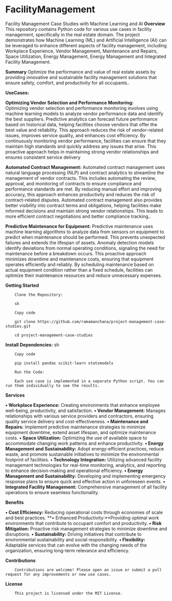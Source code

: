 # FacilityManagement
Facility Management Case Studies with Machine Learning and AI
**Overview**
This repository contains Python code for various use cases in facility management, specifically in the real estate domain. The project demonstrates how Machine Learning (ML) and Artificial Intelligence (AI) can be leveraged to enhance different aspects of facility management, including 	Workplace Experience, 	Vendor Management, Maintenance and Repairs, 	Space Utilization, Energy Management, Energy Management and Integrated Facility Management.

**Summary**
Optimize the performance and value of real estate assets by providing innovative and sustainable facility management solutions that ensure safety, comfort, and productivity for all occupants..

**UseCases:**

**Optimizing Vendor Selection and Performance Monitoring:**        
        Optimizing vendor selection and performance monitoring involves using machine learning models to analyze vendor performance data and identify the best suppliers. Predictive analytics can forecast future performance based on historical data, helping facilities choose vendors that offer the best value and reliability. This approach reduces the risk of vendor-related issues, improves service quality, and enhances cost efficiency. By continuously monitoring vendor performance, facilities can ensure that they maintain high standards and quickly address any issues that arise. This proactive approach helps in maintaining strong vendor relationships and ensures consistent service delivery

**Automated Contract Management:** 
        Automated contract management uses natural language processing (NLP) and contract analytics to streamline the management of vendor contracts. This includes automating the review, approval, and monitoring of contracts to ensure compliance and performance standards are met. By reducing manual effort and improving accuracy, this approach enhances productivity and reduces the risk of contract-related disputes. Automated contract management also provides better visibility into contract terms and obligations, helping facilities make informed decisions and maintain strong vendor relationships. This leads to more efficient contract negotiations and better compliance tracking..

**Predictive Maintenance for Equipment:** 
      Predictive maintenance uses machine learning algorithms to analyze data from sensors on equipment to predict when maintenance should be performed. This prevents unexpected failures and extends the lifespan of assets. Anomaly detection models identify deviations from normal operating conditions, signaling the need for maintenance before a breakdown occurs. This proactive approach minimizes downtime and maintenance costs, ensuring that equipment operates efficiently and reliably. By scheduling maintenance based on actual equipment condition rather than a fixed schedule, facilities can optimize their maintenance resources and reduce unnecessary expenses.





**Getting Started**

        Clone the Repository:
        
        sh
        
        Copy code
        
        git clone https://github.com/ramamanchana/project-management-case-studies.git
        
        cd project-management-case-studies

**Install Dependencies:**
        sh
        
        Copy code
        
        pip install pandas scikit-learn statsmodels
        
        Run the Code:
        
        Each use case is implemented in a separate Python script. You can run them individually to see the results.


**Services**

**•	Workplace Experience:** Creating environments that enhance employee well-being, productivity, and satisfaction.
**•	Vendor Management:** Manages relationships with various service providers and contractors, ensuring quality service delivery and cost-effectiveness.
**•	Maintenance and Repairs:** Implement predictive maintenance strategies to minimize equipment downtime, extend asset lifespan, and optimize maintenance costs.
**•	Space Utilization:** Optimizing the use of available space to accommodate changing work patterns and enhance productivity.
**•	Energy Management and Sustainability:** Adopt energy-efficient practices, reduce waste, and promote sustainable initiatives to minimize the environmental footprint of facilities.
**•	Technology Integration:** Utilizing advanced facility management technologies for real-time monitoring, analytics, and reporting to enhance decision-making and operational efficiency.
**•	Energy Management and Sustainability:** Developing and implementing emergency response plans to ensure quick and effective action in unforeseen events.
**•	Integrated Facility Management:** Comprehensive management of all facility operations to ensure seamless functionality.


**Benefits**

**•	Cost Efficiency:** Reducing operational costs through economies of scale and best practices.
**•	Enhanced Productivity:**Providing optimal work environments that contribute to occupant comfort and productivity.
**•	Risk Mitigation:** Proactive risk management strategies to minimize downtime and disruptions.
**•	Sustainability:**  Driving initiatives that contribute to environmental sustainability and social responsibility.
**•	Flexibility:** Adaptable services that can evolve with the changing needs of the organization, ensuring long-term relevance and efficiency.

        
**Contributions**

        Contributions are welcome! Please open an issue or submit a pull request for any improvements or new use cases.
**License**

        This project is licensed under the MIT License.
